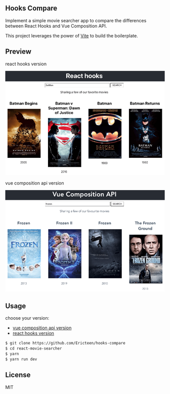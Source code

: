 ## Hooks Compare

Implement a simple movie searcher app to compare the differences between React Hooks and Vue Composition API.

This project leverages the power of [Vite](https://github.com/vitejs/vite) to build the boilerplate.

## Preview

react hooks version

![react hooks](./preview/scrshot1.png)

vue composition api version

![vue composition api](./preview/scrshot2.png)

## Usage

choose your version:

- [vue composition api version](https://github.com/Ericteen/hooks-compare/tree/main/vue-movie-searcher)
- [react hooks version](https://github.com/Ericteen/hooks-compare/tree/main/react-movie-searcher)

```sh
$ git clone https://github.com/Ericteen/hooks-compare
$ cd react-movie-searcher
$ yarn
$ yarn run dev
```

## License

MIT